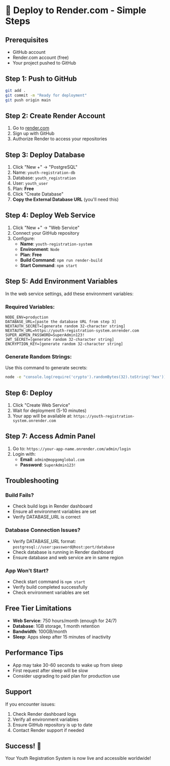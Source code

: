 # 🚀 Deploy to Render.com - Simple Steps

## Prerequisites
- GitHub account
- Render.com account (free)
- Your project pushed to GitHub

## Step 1: Push to GitHub
```bash
git add .
git commit -m "Ready for deployment"
git push origin main
```

## Step 2: Create Render Account
1. Go to [render.com](https://render.com)
2. Sign up with GitHub
3. Authorize Render to access your repositories

## Step 3: Deploy Database
1. Click "New +" → "PostgreSQL"
2. Name: `youth-registration-db`
3. Database: `youth_registration`
4. User: `youth_user`
5. Plan: **Free**
6. Click "Create Database"
7. **Copy the External Database URL** (you'll need this)

## Step 4: Deploy Web Service
1. Click "New +" → "Web Service"
2. Connect your GitHub repository
3. Configure:
   - **Name**: `youth-registration-system`
   - **Environment**: `Node`
   - **Plan**: **Free**
   - **Build Command**: `npm run render-build`
   - **Start Command**: `npm start`

## Step 5: Add Environment Variables
In the web service settings, add these environment variables:

### Required Variables:
```
NODE_ENV=production
DATABASE_URL=[paste the database URL from step 3]
NEXTAUTH_SECRET=[generate random 32-character string]
NEXTAUTH_URL=https://youth-registration-system.onrender.com
SUPER_ADMIN_PASSWORD=SuperAdmin123!
JWT_SECRET=[generate random 32-character string]
ENCRYPTION_KEY=[generate random 32-character string]
```

### Generate Random Strings:
Use this command to generate secrets:
```bash
node -e "console.log(require('crypto').randomBytes(32).toString('hex'))"
```

## Step 6: Deploy
1. Click "Create Web Service"
2. Wait for deployment (5-10 minutes)
3. Your app will be available at: `https://youth-registration-system.onrender.com`

## Step 7: Access Admin Panel
1. Go to: `https://your-app-name.onrender.com/admin/login`
2. Login with:
   - **Email**: `admin@mopgomglobal.com`
   - **Password**: `SuperAdmin123!`

## Troubleshooting

### Build Fails?
- Check build logs in Render dashboard
- Ensure all environment variables are set
- Verify DATABASE_URL is correct

### Database Connection Issues?
- Verify DATABASE_URL format: `postgresql://user:password@host:port/database`
- Check database is running in Render dashboard
- Ensure database and web service are in same region

### App Won't Start?
- Check start command is `npm start`
- Verify build completed successfully
- Check environment variables are set

## Free Tier Limitations
- **Web Service**: 750 hours/month (enough for 24/7)
- **Database**: 1GB storage, 1 month retention
- **Bandwidth**: 100GB/month
- **Sleep**: Apps sleep after 15 minutes of inactivity

## Performance Tips
- App may take 30-60 seconds to wake up from sleep
- First request after sleep will be slow
- Consider upgrading to paid plan for production use

## Support
If you encounter issues:
1. Check Render dashboard logs
2. Verify all environment variables
3. Ensure GitHub repository is up to date
4. Contact Render support if needed

## Success! 🎉
Your Youth Registration System is now live and accessible worldwide!
